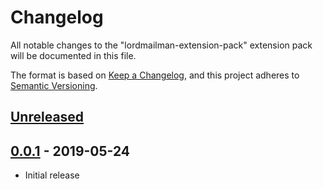 # Changelog

All notable changes to the "lordmailman-extension-pack" extension pack will be documented in this file.

The format is based on [Keep a Changelog](https://keepachangelog.com/en/1.0.0/),
and this project adheres to [Semantic Versioning](https://semver.org/spec/v2.0.0.html).

## [Unreleased]

## [0.0.1] - 2019-05-24

- Initial release

[Unreleased]: https://github.com/LordMailman/lordmailman-extension-pack/releases/tag/v0.0.1...HEAD
[0.0.1]: https://github.com/LordMailman/lordmailman-extension-pack/releases/tag/v0.0.1
